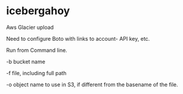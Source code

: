 # icebergahoy
Aws Glacier upload


Need to configure Boto with links to account- API key, etc. 

Run from Command line. 

-b bucket name

-f file, including full path

-o object name to use in S3, if different from the basename of the file. 
